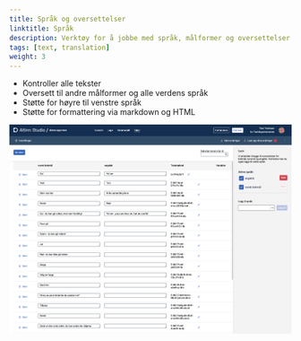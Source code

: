 ```yaml
---
title: Språk og oversettelser
linktitle: Språk
description: Verktøy for å jobbe med språk, målformer og oversettelser for en tjeneste
tags: [text, translation]
weight: 3
---
```


- Kontroller alle tekster
- Oversett til andre målformer og alle verdens språk
- Støtte for høyre til venstre språk
- Støtte for formattering via markdown og HTML


![Tekster og oversettelser](./text-editor.png "Språk og oversettelser")